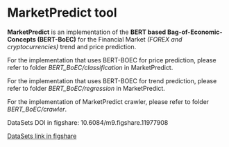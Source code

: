 # MarketPredict tool
**MarketPredict** is an implementation of the **BERT based Bag-of-Economic-Concepts 
(BERT-BoEC)** for the Financial Market _(FOREX and cryptocurrencies)_ trend and price prediction.

For the implementation that uses BERT-BOEC for price prediction,
please refer to folder _BERT_BoEC/classification_  in MarketPredict.

For the implementation that uses BERT-BOEC for trend prediction,
please refer to folder _BERT_BoEC/regression_  in MarketPredict. 

For the implementation of MarketPredict crawler, please refer to folder _BERT_BoEC/crawler_.

DataSets DOI in figshare: 10.6084/m9.figshare.11977908

[DataSets link in figshare](https://figshare.com/s/7257c70ba9e726093026)
